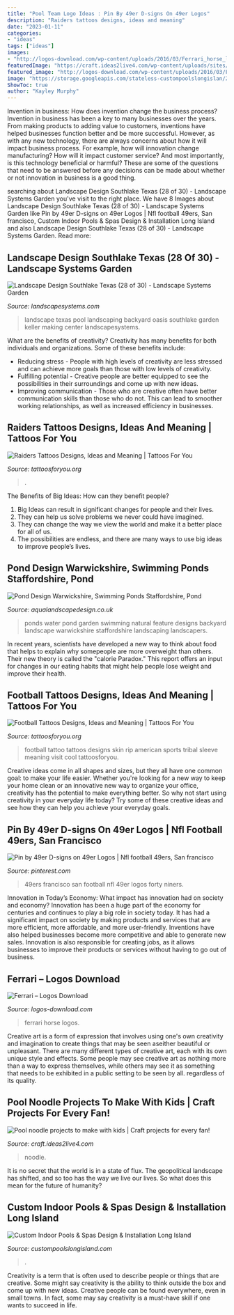 ```yaml
---
title: "Pool Team Logo Ideas : Pin By 49er D-signs On 49er Logos"
description: "Raiders tattoos designs, ideas and meaning"
date: "2023-01-11"
categories:
- "ideas"
tags: ["ideas"]
images:
- "http://logos-download.com/wp-content/uploads/2016/03/Ferrari_horse_logo.jpg"
featuredImage: "https://craft.ideas2live4.com/wp-content/uploads/sites/4/2015/05/Pool-Noodle-Project-Ideas-21.jpg"
featured_image: "http://logos-download.com/wp-content/uploads/2016/03/Ferrari_horse_logo.jpg"
image: "https://storage.googleapis.com/stateless-custompoolslongislan/2021/01/d496851d-shutterstock_651759883-1030x687-1.jpg"
ShowToc: true
author: "Kayley Murphy"
---
```



Invention in business: How does invention change the business process?
Invention in business has been a key to many businesses over the years. From making products to adding value to customers, inventions have helped businesses function better and be more successful. However, as with any new technology, there are always concerns about how it will impact business process. For example, how will innovation change manufacturing? How will it impact customer service? And most importantly, is this technology beneficial or harmful? These are some of the questions that need to be answered before any decisions can be made about whether or not innovation in business is a good thing.

	

		
searching about Landscape Design Southlake Texas (28 of 30) - Landscape Systems Garden you've visit to the right place. We have 8 Images about Landscape Design Southlake Texas (28 of 30) - Landscape Systems Garden like Pin by 49er D-signs on 49er Logos | Nfl football 49ers, San francisco, Custom Indoor Pools &amp; Spas Design &amp; Installation Long Island and also Landscape Design Southlake Texas (28 of 30) - Landscape Systems Garden. Read more:
		
    
## Landscape Design Southlake Texas (28 Of 30) - Landscape Systems Garden

<img loading=lazy src="https://landscapesystems.com/wp-content/uploads/2018/08/Landscape-Design-Southlake-Texas-28-of-30.jpg" onerror="this.onerror=null;this.src='https://tse1.mm.bing.net/th?id=OIP.KKgm0J3-xlA7zpW5cgwfAQHaE7&amp;pid=15.1';" alt="Landscape Design Southlake Texas (28 of 30) - Landscape Systems Garden">

_Source: landscapesystems.com_

>landscape texas pool landscaping backyard oasis southlake garden keller making center landscapesystems. 

	

What are the benefits of creativity?
Creativity has many benefits for both individuals and organizations. Some of these benefits include: 
- Reducing stress - People with high levels of creativity are less stressed and can achieve more goals than those with low levels of creativity. 
- Fulfilling potential - Creative people are better equipped to see the possibilities in their surroundings and come up with new ideas. 
- Improving communication - Those who are creative often have better communication skills than those who do not. This can lead to smoother working relationships, as well as increased efficiency in businesses.

    
## Raiders Tattoos Designs, Ideas And Meaning | Tattoos For You

<img loading=lazy src="https://www.tattoosforyou.org/wp-content/uploads/2016/02/Raiders-Tattoos-for-Women.jpg" onerror="this.onerror=null;this.src='https://tse4.mm.bing.net/th?id=OIP.hRFcYLAZp7nOqTAhDP3UHQHaMY&amp;pid=15.1';" alt="Raiders Tattoos Designs, Ideas and Meaning | Tattoos For You">

_Source: tattoosforyou.org_

>. 

	

The Benefits of Big Ideas: How can they benefit people?
1. Big Ideas can result in significant changes for people and their lives.
2. They can help us solve problems we never could have imagined.
3. They can change the way we view the world and make it a better place for all of us.
4. The possibilities are endless, and there are many ways to use big ideas to improve people’s lives.

    
## Pond Design Warwickshire, Swimming Ponds Staffordshire, Pond

<img loading=lazy src="http://www.aqualandscapedesign.co.uk/images/ponds-water_031.jpg" onerror="this.onerror=null;this.src='https://tse3.mm.bing.net/th?id=OIP.45Q7twyiucbcZOXqUgsoOQHaE-&amp;pid=15.1';" alt="Pond Design Warwickshire, Swimming Ponds Staffordshire, Pond">

_Source: aqualandscapedesign.co.uk_

>ponds water pond garden swimming natural feature designs backyard landscape warwickshire staffordshire landscaping landscapers. 

	

In recent years, scientists have developed a new way to think about food that helps to explain why somepeople are more overweight than others. Their new theory is called the "calorie Paradox." This report offers an input for changes in our eating habits that might help people lose weight and improve their health.

    
## Football Tattoos Designs, Ideas And Meaning | Tattoos For You

<img loading=lazy src="https://www.tattoosforyou.org/wp-content/uploads/2016/03/Football-Tattoos.jpg" onerror="this.onerror=null;this.src='https://tse4.mm.bing.net/th?id=OIP.uCg5bcpP9H_Ahrs_mvhSjgAAAA&amp;pid=15.1';" alt="Football Tattoos Designs, Ideas and Meaning | Tattoos For You">

_Source: tattoosforyou.org_

>football tattoo tattoos designs skin rip american sports tribal sleeve meaning visit cool tattoosforyou. 

	

Creative ideas come in all shapes and sizes, but they all have one common goal: to make your life easier. Whether you're looking for a new way to keep your home clean or an innovative new way to organize your office, creativity has the potential to make everything better. So why not start using creativity in your everyday life today? Try some of these creative ideas and see how they can help you achieve your everyday goals.

    
## Pin By 49er D-signs On 49er Logos | Nfl Football 49ers, San Francisco

<img loading=lazy src="https://i.pinimg.com/736x/92/9d/75/929d75b0543a8c05c9bdb5de2a6cfb46.jpg" onerror="this.onerror=null;this.src='https://tse4.mm.bing.net/th?id=OIP.PuQFpVn9lWeI734kLi7ThwHaFj&amp;pid=15.1';" alt="Pin by 49er D-signs on 49er Logos | Nfl football 49ers, San francisco">

_Source: pinterest.com_

>49ers francisco san football nfl 49er logos forty niners. 

	

Innovation in Today’s Economy: What impact has innovation had on society and economy?
Innovation has been a huge part of the economy for centuries and continues to play a big role in society today. It has had a significant impact on society by making products and services that are more efficient, more affordable, and more user-friendly. Inventions have also helped businesses become more competitive and able to generate new sales. Innovation is also responsible for creating jobs, as it allows businesses to improve their products or services without having to go out of business.

    
## Ferrari – Logos Download

<img loading=lazy src="http://logos-download.com/wp-content/uploads/2016/03/Ferrari_horse_logo.jpg" onerror="this.onerror=null;this.src='https://tse1.mm.bing.net/th?id=OIP.x0DpVrjpY4YejlW1111tTAHaE7&amp;pid=15.1';" alt="Ferrari – Logos Download">

_Source: logos-download.com_

>ferrari horse logos. 

	

Creative art is a form of expression that involves using one's own creativity and imagination to create things that may be seen aseither beautiful or unpleasant. There are many different types of creative art, each with its own unique style and effects. Some people may see creative art as nothing more than a way to express themselves, while others may see it as something that needs to be exhibited in a public setting to be seen by all. regardless of its quality.

    
## Pool Noodle Projects To Make With Kids | Craft Projects For Every Fan!

<img loading=lazy src="https://craft.ideas2live4.com/wp-content/uploads/sites/4/2015/05/Pool-Noodle-Project-Ideas-21.jpg" onerror="this.onerror=null;this.src='https://tse1.mm.bing.net/th?id=OIP.Jxcpak2hWrcBD-oongOsFgHaJ3&amp;pid=15.1';" alt="Pool noodle projects to make with kids | Craft projects for every fan!">

_Source: craft.ideas2live4.com_

>noodle. 

	

It is no secret that the world is in a state of flux. The geopolitical landscape has shifted, and so too has the way we live our lives. So what does this mean for the future of humanity? 

    
## Custom Indoor Pools &amp; Spas Design &amp; Installation Long Island

<img loading=lazy src="https://storage.googleapis.com/stateless-custompoolslongislan/2021/01/d496851d-shutterstock_651759883-1030x687-1.jpg" onerror="this.onerror=null;this.src='https://tse2.mm.bing.net/th?id=OIP.xagpw9BOfyV6aczKzzKuQgHaE8&amp;pid=15.1';" alt="Custom Indoor Pools &amp; Spas Design &amp; Installation Long Island">

_Source: custompoolslongisland.com_

>. 

	

Creativity is a term that is often used to describe people or things that are creative. Some might say creativity is the ability to think outside the box and come up with new ideas. Creative people can be found everywhere, even in small towns. In fact, some may say creativity is a must-have skill if one wants to succeed in life.

